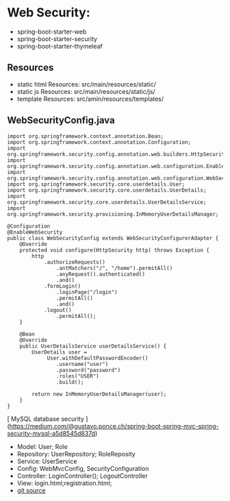 # Web Security: 
- spring-boot-starter-web
- spring-boot-starter-security
- spring-boot-starter-thymeleaf

## Resources
- static html Resources: src/main/resources/static/
- static js Resources: src/main/resources/static/js/
- template Resources: src/amin/resources/templates/

## WebSecurityConfig.java
```
import org.springframework.context.annotation.Bean;
import org.springframework.context.annotation.Configuration;
import org.springframework.security.config.annotation.web.builders.HttpSecurity;
import org.springframework.security.config.annotation.web.configuration.EnableWebSecurity;
import org.springframework.security.config.annotation.web.configuration.WebSecurityConfigurerAdapter;
import org.springframework.security.core.userdetails.User;
import org.springframework.security.core.userdetails.UserDetails;
import org.springframework.security.core.userdetails.UserDetailsService;
import org.springframework.security.provisioning.InMemoryUserDetailsManager;

@Configuration
@EnableWebSecurity
public class WebSecurityConfig extends WebSecurityConfigurerAdapter {
    @Override
    protected void configure(HttpSecurity http) throws Exception {
        http
            .authorizeRequests()
                .antMatchers("/", "/home").permitAll()
                .anyRequest().authenticated()
                .and()
            .formLogin()
                .loginPage("/login")
                .permitAll()
                .and()
            .logout()
                .permitAll();
    }

    @Bean
    @Override
    public UserDetailsService userDetailsService() {
        UserDetails user =
             User.withDefaultPasswordEncoder()
                .username("user")
                .password("password")
                .roles("USER")
                .build();

        return new InMemoryUserDetailsManager(user);
    }
}
```
[ MySQL database security ] (https://medium.com/@gustavo.ponce.ch/spring-boot-spring-mvc-spring-security-mysql-a5d8545d837d)
- Model: User; Role
- Repository: UserRepository; RoleReposity
- Service: UserService
- Config: WebMvcConfig, SecurityConfiguration
- Controller: LoginController(); LogoutController
- View: login.html;registration.html;
- [ git source ](https://github.com/gustavoponce7/spring-login)
